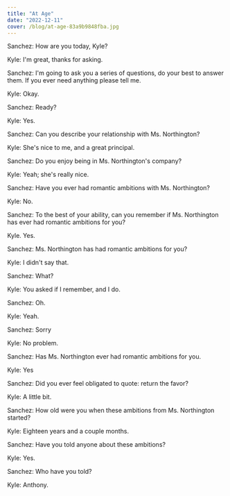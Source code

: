 ```yaml
---
title: "At Age"
date: "2022-12-11"
cover: /blog/at-age-83a9b9848fba.jpg
---
```


Sanchez: How are you today, Kyle?

Kyle: I'm great, thanks for asking.

Sanchez: I'm going to ask you a series of questions, do your best to answer them. If you ever need anything please tell me.

Kyle: Okay.

Sanchez: Ready?

Kyle: Yes.

Sanchez: Can you describe your relationship with Ms. Northington?

Kyle: She's nice to me, and a great principal.

Sanchez: Do you enjoy being in Ms. Northington's company?

Kyle: Yeah; she's really nice.

Sanchez: Have you ever had romantic ambitions with Ms. Northington?

Kyle: No.

Sanchez: To the best of your ability, can you remember if Ms. Northington has ever had romantic ambitions for you?

Kyle. Yes.

Sanchez: Ms. Northington has had romantic ambitions for you?

Kyle: I didn't say that.

Sanchez: What?

Kyle: You asked if I remember, and I do.

Sanchez: Oh.

Kyle: Yeah.

Sanchez: Sorry

Kyle: No problem.

Sanchez: Has Ms. Northington ever had romantic ambitions for you.

Kyle: Yes

Sanchez: Did you ever feel obligated to quote: return the favor?

Kyle: A little bit.

Sanchez: How old were you when these ambitions from Ms. Northington started?

Kyle: Eighteen years and a couple months.

Sanchez: Have you told anyone about these ambitions?

Kyle: Yes.

Sanchez: Who have you told?

Kyle: Anthony.
